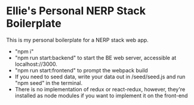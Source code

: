 # Ellie's Personal NERP Stack Boilerplate

This is my personal boilerplate for a NERP stack web app. 

+ "npm i"
+ "npm run start:backend" to start the BE web server, accessible at localhost://3000. 
+ "npm run start:frontend" to prompt the webpack build
+ If you need to seed data, write your data out in /seed/seed.js and run "npm seed" in the terminal.
+ There is no implementation of redux or react-redux, however, they're installed as node modules if you want to implement it on the front-end